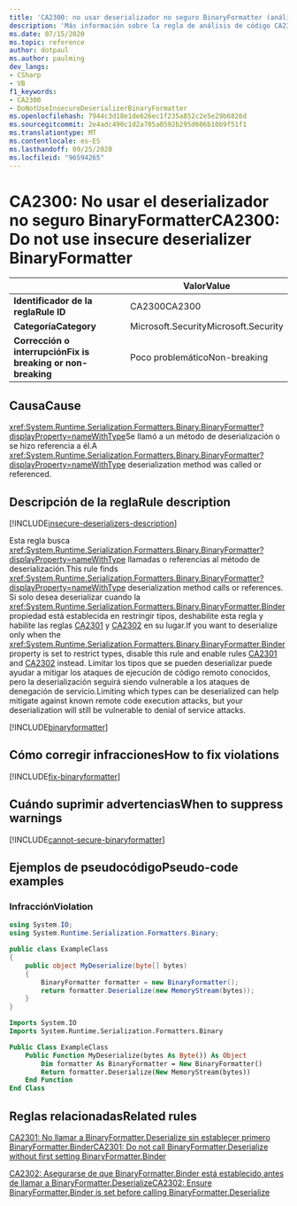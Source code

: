 ```yaml
---
title: 'CA2300: no usar deserializador no seguro BinaryFormatter (análisis de código)'
description: 'Más información sobre la regla de análisis de código CA2300: no usar el deserializador no seguro BinaryFormatter'
ms.date: 07/15/2020
ms.topic: reference
author: dotpaul
ms.author: paulming
dev_langs:
- CSharp
- VB
f1_keywords:
- CA2300
- DoNotUseInsecureDeserializerBinaryFormatter
ms.openlocfilehash: 7944c3d18e1de626ec1f235a852c2e5e29b6826d
ms.sourcegitcommit: 2e4adc490c1d2a705a0592b295d606b10b9f51f1
ms.translationtype: MT
ms.contentlocale: es-ES
ms.lasthandoff: 09/25/2020
ms.locfileid: "96594265"
---
```

# <a name="ca2300-do-not-use-insecure-deserializer-binaryformatter"></a><span data-ttu-id="9ead9-103">CA2300: No usar el deserializador no seguro BinaryFormatter</span><span class="sxs-lookup"><span data-stu-id="9ead9-103">CA2300: Do not use insecure deserializer BinaryFormatter</span></span>

| | <span data-ttu-id="9ead9-104">Valor</span><span class="sxs-lookup"><span data-stu-id="9ead9-104">Value</span></span> |
|-|-|
| <span data-ttu-id="9ead9-105">**Identificador de la regla**</span><span class="sxs-lookup"><span data-stu-id="9ead9-105">**Rule ID**</span></span> |<span data-ttu-id="9ead9-106">CA2300</span><span class="sxs-lookup"><span data-stu-id="9ead9-106">CA2300</span></span>|
| <span data-ttu-id="9ead9-107">**Categoría**</span><span class="sxs-lookup"><span data-stu-id="9ead9-107">**Category**</span></span> |<span data-ttu-id="9ead9-108">Microsoft.Security</span><span class="sxs-lookup"><span data-stu-id="9ead9-108">Microsoft.Security</span></span>|
| <span data-ttu-id="9ead9-109">**Corrección o interrupción**</span><span class="sxs-lookup"><span data-stu-id="9ead9-109">**Fix is breaking or non-breaking**</span></span> |<span data-ttu-id="9ead9-110">Poco problemático</span><span class="sxs-lookup"><span data-stu-id="9ead9-110">Non-breaking</span></span>|

## <a name="cause"></a><span data-ttu-id="9ead9-111">Causa</span><span class="sxs-lookup"><span data-stu-id="9ead9-111">Cause</span></span>

<span data-ttu-id="9ead9-112"><xref:System.Runtime.Serialization.Formatters.Binary.BinaryFormatter?displayProperty=nameWithType>Se llamó a un método de deserialización o se hizo referencia a él.</span><span class="sxs-lookup"><span data-stu-id="9ead9-112">A <xref:System.Runtime.Serialization.Formatters.Binary.BinaryFormatter?displayProperty=nameWithType> deserialization method was called or referenced.</span></span>

## <a name="rule-description"></a><span data-ttu-id="9ead9-113">Descripción de la regla</span><span class="sxs-lookup"><span data-stu-id="9ead9-113">Rule description</span></span>

[!INCLUDE[insecure-deserializers-description](~/includes/code-analysis/insecure-deserializers-description.md)]

<span data-ttu-id="9ead9-114">Esta regla busca <xref:System.Runtime.Serialization.Formatters.Binary.BinaryFormatter?displayProperty=nameWithType> llamadas o referencias al método de deserialización.</span><span class="sxs-lookup"><span data-stu-id="9ead9-114">This rule finds <xref:System.Runtime.Serialization.Formatters.Binary.BinaryFormatter?displayProperty=nameWithType> deserialization method calls or references.</span></span> <span data-ttu-id="9ead9-115">Si solo desea deserializar cuando la <xref:System.Runtime.Serialization.Formatters.Binary.BinaryFormatter.Binder> propiedad está establecida en restringir tipos, deshabilite esta regla y habilite las reglas [CA2301](ca2301.md) y [CA2302](ca2302.md) en su lugar.</span><span class="sxs-lookup"><span data-stu-id="9ead9-115">If you want to deserialize only when the <xref:System.Runtime.Serialization.Formatters.Binary.BinaryFormatter.Binder> property is set to restrict types, disable this rule and enable rules [CA2301](ca2301.md) and [CA2302](ca2302.md) instead.</span></span> <span data-ttu-id="9ead9-116">Limitar los tipos que se pueden deserializar puede ayudar a mitigar los ataques de ejecución de código remoto conocidos, pero la deserialización seguirá siendo vulnerable a los ataques de denegación de servicio.</span><span class="sxs-lookup"><span data-stu-id="9ead9-116">Limiting which types can be deserialized can help mitigate against known remote code execution attacks, but your deserialization will still be vulnerable to denial of service attacks.</span></span>

[!INCLUDE[binaryformatter](~/includes/code-analysis/binaryformatter.md)]

## <a name="how-to-fix-violations"></a><span data-ttu-id="9ead9-117">Cómo corregir infracciones</span><span class="sxs-lookup"><span data-stu-id="9ead9-117">How to fix violations</span></span>

[!INCLUDE[fix-binaryformatter](~/includes/code-analysis/fix-binaryformatter-serializationbinder.md)]

## <a name="when-to-suppress-warnings"></a><span data-ttu-id="9ead9-118">Cuándo suprimir advertencias</span><span class="sxs-lookup"><span data-stu-id="9ead9-118">When to suppress warnings</span></span>

[!INCLUDE[cannot-secure-binaryformatter](~/includes/code-analysis/cannot-secure-binaryformatter.md)]

## <a name="pseudo-code-examples"></a><span data-ttu-id="9ead9-119">Ejemplos de pseudocódigo</span><span class="sxs-lookup"><span data-stu-id="9ead9-119">Pseudo-code examples</span></span>

### <a name="violation"></a><span data-ttu-id="9ead9-120">Infracción</span><span class="sxs-lookup"><span data-stu-id="9ead9-120">Violation</span></span>

```csharp
using System.IO;
using System.Runtime.Serialization.Formatters.Binary;

public class ExampleClass
{
    public object MyDeserialize(byte[] bytes)
    {
        BinaryFormatter formatter = new BinaryFormatter();
        return formatter.Deserialize(new MemoryStream(bytes));
    }
}
```

```vb
Imports System.IO
Imports System.Runtime.Serialization.Formatters.Binary

Public Class ExampleClass
    Public Function MyDeserialize(bytes As Byte()) As Object
        Dim formatter As BinaryFormatter = New BinaryFormatter()
        Return formatter.Deserialize(New MemoryStream(bytes))
    End Function
End Class
```

## <a name="related-rules"></a><span data-ttu-id="9ead9-121">Reglas relacionadas</span><span class="sxs-lookup"><span data-stu-id="9ead9-121">Related rules</span></span>

[<span data-ttu-id="9ead9-122">CA2301: No llamar a BinaryFormatter.Deserialize sin establecer primero BinaryFormatter.Binder</span><span class="sxs-lookup"><span data-stu-id="9ead9-122">CA2301: Do not call BinaryFormatter.Deserialize without first setting BinaryFormatter.Binder</span></span>](ca2301.md)

[<span data-ttu-id="9ead9-123">CA2302: Asegurarse de que BinaryFormatter.Binder está establecido antes de llamar a BinaryFormatter.Deserialize</span><span class="sxs-lookup"><span data-stu-id="9ead9-123">CA2302: Ensure BinaryFormatter.Binder is set before calling BinaryFormatter.Deserialize</span></span>](ca2302.md)
